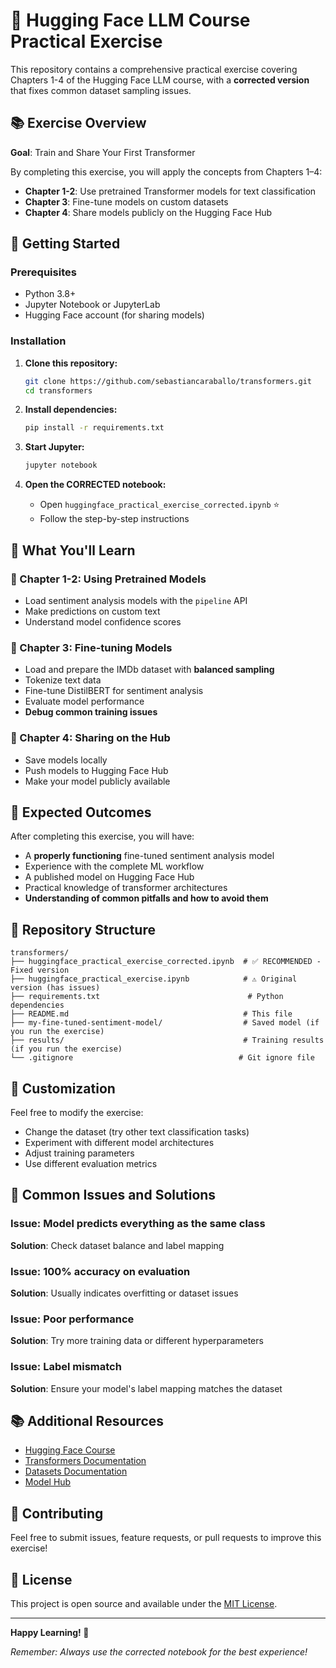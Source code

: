# 🤗 Hugging Face LLM Course Practical Exercise

This repository contains a comprehensive practical exercise covering Chapters 1-4 of the Hugging Face LLM course, with a **corrected version** that fixes common dataset sampling issues.

## 📚 Exercise Overview

**Goal**: Train and Share Your First Transformer

By completing this exercise, you will apply the concepts from Chapters 1–4:

- **Chapter 1-2**: Use pretrained Transformer models for text classification
- **Chapter 3**: Fine-tune models on custom datasets  
- **Chapter 4**: Share models publicly on the Hugging Face Hub

## 🚀 Getting Started

### Prerequisites

- Python 3.8+
- Jupyter Notebook or JupyterLab
- Hugging Face account (for sharing models)

### Installation

1. **Clone this repository:**
   ```bash
   git clone https://github.com/sebastiancaraballo/transformers.git
   cd transformers
   ```

2. **Install dependencies:**
   ```bash
   pip install -r requirements.txt
   ```

3. **Start Jupyter:**
   ```bash
   jupyter notebook
   ```

4. **Open the CORRECTED notebook:**
   - Open `huggingface_practical_exercise_corrected.ipynb` ⭐
   - Follow the step-by-step instructions

## 📖 What You'll Learn

### 🔹 Chapter 1-2: Using Pretrained Models
- Load sentiment analysis models with the `pipeline` API
- Make predictions on custom text
- Understand model confidence scores

### 🔹 Chapter 3: Fine-tuning Models
- Load and prepare the IMDb dataset with **balanced sampling**
- Tokenize text data
- Fine-tune DistilBERT for sentiment analysis
- Evaluate model performance
- **Debug common training issues**

### 🔹 Chapter 4: Sharing on the Hub
- Save models locally
- Push models to Hugging Face Hub
- Make your model publicly available

## 🎯 Expected Outcomes

After completing this exercise, you will have:
- A **properly functioning** fine-tuned sentiment analysis model
- Experience with the complete ML workflow
- A published model on Hugging Face Hub
- Practical knowledge of transformer architectures
- **Understanding of common pitfalls and how to avoid them**

## 📁 Repository Structure

```
transformers/
├── huggingface_practical_exercise_corrected.ipynb  # ✅ RECOMMENDED - Fixed version
├── huggingface_practical_exercise.ipynb            # ⚠️ Original version (has issues)
├── requirements.txt                                 # Python dependencies
├── README.md                                       # This file
├── my-fine-tuned-sentiment-model/                  # Saved model (if you run the exercise)
├── results/                                        # Training results (if you run the exercise)
└── .gitignore                                     # Git ignore file
```

## 🔧 Customization

Feel free to modify the exercise:
- Change the dataset (try other text classification tasks)
- Experiment with different model architectures
- Adjust training parameters
- Use different evaluation metrics

## 🐛 Common Issues and Solutions

### Issue: Model predicts everything as the same class
**Solution**: Check dataset balance and label mapping

### Issue: 100% accuracy on evaluation
**Solution**: Usually indicates overfitting or dataset issues

### Issue: Poor performance
**Solution**: Try more training data or different hyperparameters

### Issue: Label mismatch
**Solution**: Ensure your model's label mapping matches the dataset

## 📚 Additional Resources

- [Hugging Face Course](https://huggingface.co/course)
- [Transformers Documentation](https://huggingface.co/docs/transformers/)
- [Datasets Documentation](https://huggingface.co/docs/datasets/)
- [Model Hub](https://huggingface.co/models)

## 🤝 Contributing

Feel free to submit issues, feature requests, or pull requests to improve this exercise!

## 📄 License

This project is open source and available under the [MIT License](LICENSE).

---

**Happy Learning! 🎉**

*Remember: Always use the corrected notebook for the best experience!*
